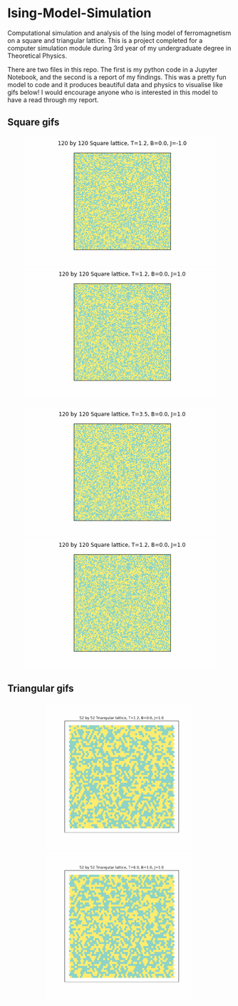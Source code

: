 # Ising-Model-Simulation
Computational simulation and analysis of the Ising model of ferromagnetism on a square and triangular lattice. This is a project completed for a computer simulation module during 3rd year of my undergraduate degree in Theoretical Physics.

There are two files in this repo. The first is my python code in a Jupyter Notebook, and the second is a report of my findings. This was a pretty fun model to code and it produces beautiful data and physics to visualise like gifs below! I would encourage anyone who is interested in this model to have a read through my report.

<h2>Square gifs
<p align="center">
<img src="https://github.com/diagonal-hamiltonian/Ising-Model-Simulation/blob/main/squT1.2gs120J-1.0B0.0.gif" width="432" height="288"/><img src="https://github.com/diagonal-hamiltonian/Ising-Model-Simulation/blob/main/squT1.2gs120J1.0B0.0.gif" width="432" height="288"/>
</p>
<p align="center">
<img src="https://github.com/diagonal-hamiltonian/Ising-Model-Simulation/blob/main/squT3.5gs120J1.0B0.0.gif" width="432" height="288"/><img src="https://github.com/diagonal-hamiltonian/Ising-Model-Simulation/blob/main/squT1.2gs120J1.0B0.0.gif" width="432" height="288"/>
</p>

<h2>Triangular gifs

<p align="center">
  <img src="https://github.com/diagonal-hamiltonian/Ising-Model-Simulation/blob/main/triT1.2gs52J1.0B0.0.gif" width="330" height="330"/><img src="https://github.com/diagonal-hamiltonian/Ising-Model-Simulation/blob/main/triT6.0gs52J1.0B1.0.gif" width="330" height="330"/>
</p>







